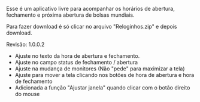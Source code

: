 Esse é um aplicativo livre para acompanhar os horários de abertura, fechamento e próxima abertura de bolsas mundiais.

Para fazer download é só clicar no arquivo "Reloginhos.zip" e depois download.


Revisão: 1.0.0.2
- Ajuste no texto da hora de abertura e fechamento.
- Ajuste no campo status de fechamento /  abertura
- Ajuste na mudança de monitores (Não "pede" para maximizar a tela)
- Ajuste para mover a tela clicando nos botões de hora de abertura e hora de fechamento
- Adicionada a função "Ajustar janela" quando clicar com o botão direito do mouse

